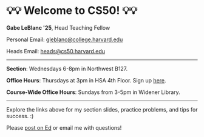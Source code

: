 # 💡💡 Welcome to CS50! 💡💡

**Gabe LeBlanc '25**, Head Teaching Fellow

Personal Email: gleblanc@college.harvard.edu 

Heads Email: heads@cs50.harvard.edu

-----

**Section**: Wednesdays 6-8pm in Northwest B127. 

**Office Hours**: Thursdays at 3pm in HSA 4th Floor. Sign up [here](https://harvard.cs50.me/hours).

**Course-Wide Office Hours**: Sundays from 3-5pm in Widener Library. 

-----

Explore the links above for my section slides, practice problems, and tips for success. :)

Please [post on Ed](https://cs50.harvard.edu/college/2024/fall/ed/) or email me with questions!



